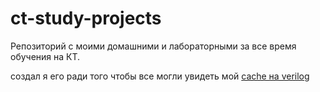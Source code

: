 # ct-study-projects

Репозиторий с моими домашними и лабораторными за все время обучения на КТ.
   
создал я его ради того чтобы все могли увидеть мой [cache на verilog](https://github.com/Sedromun/ct-study-projects/tree/main/s1/EVM%20architecture/lab2-cache-on-verilog)
